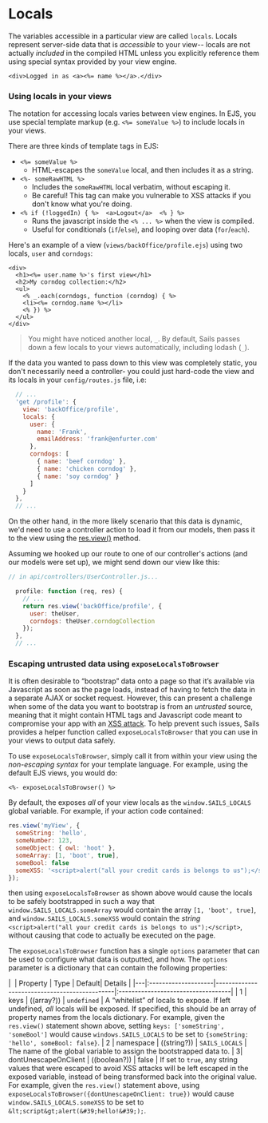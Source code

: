 # Locals

The variables accessible in a particular view are called `locals`.  Locals represent server-side data that is _accessible_ to your view-- locals are not actually _included_ in the compiled HTML unless you explicitly reference them using special syntax provided by your view engine.

```ejs
<div>Logged in as <a><%= name %></a>.</div>
```

### Using locals in your views

The notation for accessing locals varies between view engines.  In EJS, you use special template markup (e.g. `<%= someValue %>`) to include locals in your views.

There are three kinds of template tags in EJS:
+ `<%= someValue %>`
  + HTML-escapes the `someValue` local, and then includes it as a string.
+ `<%- someRawHTML %>`
  + Includes the `someRawHTML` local verbatim, without escaping it.
  + Be careful!  This tag can make you vulnerable to XSS attacks if you don't know what you're doing.
+ `<% if (!loggedIn) { %>  <a>Logout</a>  <% } %>`
  + Runs the javascript inside the `<% ... %>` when the view is compiled.
  + Useful for conditionals (`if`/`else`), and looping over data (`for`/`each`).


Here's an example of a view (`views/backOffice/profile.ejs`) using two locals, `user` and `corndogs`:

```ejs
<div>
  <h1><%= user.name %>'s first view</h1>
  <h2>My corndog collection:</h2>
  <ul>
    <% _.each(corndogs, function (corndog) { %>
    <li><%= corndog.name %></li>
    <% }) %>
  </ul>
</div>
```

> You might have noticed another local, `_`.  By default, Sails passes down a few locals to your views automatically, including lodash (`_`).

If the data you wanted to pass down to this view was completely static, you don't necessarily need a controller- you could just hard-code the view and its locals in your `config/routes.js` file, i.e:

```javascript
  // ...
  'get /profile': {
    view: 'backOffice/profile',
    locals: {
      user: {
        name: 'Frank',
        emailAddress: 'frank@enfurter.com'
      },
      corndogs: [
        { name: 'beef corndog' },
        { name: 'chicken corndog' },
        { name: 'soy corndog' }
      ]
    }
  },
  // ...
```

On the other hand, in the more likely scenario that this data is dynamic, we'd need to use a controller action to load it from our models, then pass it to the view using the [res.view()](http://sailsjs.com/documentation/reference/res/res.view.html) method.

Assuming we hooked up our route to one of our controller's actions (and our models were set up), we might send down our view like this:

```javascript
// in api/controllers/UserController.js...

  profile: function (req, res) {
    // ...
    return res.view('backOffice/profile', {
      user: theUser,
      corndogs: theUser.corndogCollection
    });
  },
  // ...
```

### Escaping untrusted data using `exposeLocalsToBrowser`

It is often desirable to &ldquo;bootstrap&rdquo; data onto a page so that it&rsquo;s available via Javascript as soon as the page loads, instead of having to fetch the data in a separate AJAX or socket request.  However, this can present a challenge when some of the data you want to bootstrap is from an _untrusted_ source, meaning that it might contain HTML tags and Javascript code meant to compromise your app with an <a href="https://en.wikipedia.org/wiki/Cross-site_scripting" target="_blank">XSS attack</a>.  To help prevent such issues, Sails provides a helper function called `exposeLocalsToBrowser` that you can use in your views to output data safely.

To use `exposeLocalsToBrowser`, simply call it from within your view using the _non-escaping syntax_ for your template language.  For example, using the default EJS views, you would do:

```ejs
<%- exposeLocalsToBrowser() %>
```

By default, the exposes _all_ of your view locals as the `window.SAILS_LOCALS` global variable.  For example, if your action code contained:

```javascript
res.view('myView', {
  someString: 'hello',
  someNumber: 123,
  someObject: { owl: 'hoot' },
  someArray: [1, 'boot', true],
  someBool: false
  someXSS: '<script>alert("all your credit cards is belongs to us");</script>'
});
```

then using `exposeLocalsToBrowser` as shown above would cause the locals to be safely bootstrapped in such a way that `window.SAILS_LOCALS.someArray` would contain the array `[1, 'boot', true]`, and  `window.SAILS_LOCALS.someXSS` would contain the _string_ `<script>alert("all your credit cards is belongs to us");</script>`, without causing that code to actually be executed on the page.

The `exposeLocalsToBrowser` function has a single `options` parameter that can be used to configure what data is outputted, and how.  The `options` parameter is a dictionary that can contain the following properties:

|&nbsp;   |     Property        | Type                                         | Default| Details                            |
|---|:--------------------|----------------------------------------------|:-----------------------------------|
| 1 | keys     | ((array?))                              | `undefined` | A &ldquo;whitelist&rdquo; of locals to expose.  If left undefined, _all_ locals will be exposed.  If specified, this should be an array of property names from the locals dictionary.  For example, given the `res.view()` statement shown above, setting `keys: ['someString', 'someBool']` would cause `windows.SAILS_LOCALS` to be set to `{someString: 'hello', someBool: false}`.
| 2 | namespace | ((string?)) | `SAILS_LOCALS` | The name of the global variable to assign the bootstrapped data to.
| 3| dontUnescapeOnClient | ((boolean?)) | false | If set to `true`, any string values that were escaped to avoid XSS attacks will be left escaped in the exposed variable, instead of being transformed back into the original value.  For example, given the `res.view()` statement above, using `exposeLocalsToBrowser({dontUnescapeOnClient: true})` would cause `window.SAILS_LOCALS.someXSS` to be set to `&lt;script&gt;alert(&#39;hello!&#39;);`.


<docmeta name="displayName" value="Locals">
